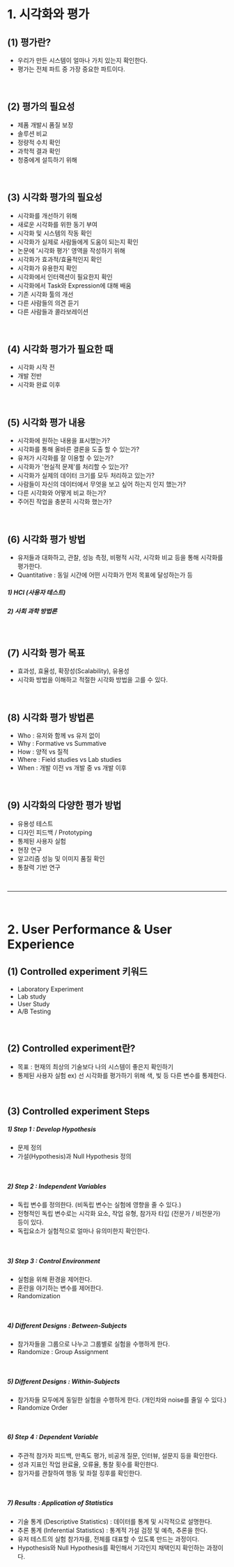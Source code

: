 # 1. 시각화와 평가
## (1) 평가란?
  - 우리가 만든 시스템이 얼마나 가치 있는지 확인한다.
  - 평가는 전체 파트 중 가장 중요한 파트이다.

<br>

## (2) 평가의 필요성
  - 제품 개발시 품질 보장
  - 솔루션 비교
  - 정량적 수치 확인
  - 과학적 결과 확인
  - 청중에게 설득하기 위해

<br>

## (3) 시각화 평가의 필요성
  - 시각화를 개선하기 위해
  - 새로운 시각화를 위한 동기 부여
  - 시각화 및 시스템의 작동 확인
  - 시각화가 실제로 사람들에게 도움이 되는지 확인
  - 논문에 '시각화 평가' 영역을 작성하기 위해
  - 시각화가 효과적/효율적인지 확인
  - 시각화가 유용한지 확인
  - 시각화에서 인터랙션이 필요한지 확인
  - 시각화에서 Task와 Expression에 대해 배움
  - 기존 시각화 툴의 개선
  - 다른 사람들의 의견 듣기
  - 다른 사람들과 콜라보레이션

<br>

## (4) 시각화 평가가 필요한 때
  - 시각화 시작 전
  - 개발 전반
  - 시각화 완료 이후

<br>

## (5) 시각화 평가 내용
  - 시각화에 원하는 내용을 표시했는가?
  - 시각화를 통해 올바른 결론을 도출 할 수 있는가?
  - 유저가 시각화를 잘 이용할 수 있는가?
  - 시각화가 '현실적 문제'를 처리할 수 있는가?
  - 시각화가 실제의 데이터 크기를 모두 처리하고 있는가?
  - 사람들이 자신의 데이터에서 무엇을 보고 싶어 하는지 인지 했는가?
  - 다른 시각화와 어떻게 비교 하는가?
  - 주어진 작업을 충분히 시각화 했는가?

<br>

## (6) 시각화 평가 방법
  - 유저들과 대화하고, 관찰, 성능 측정, 비평적 시각, 시각화 비교 등을 통해 시각화를 평가한다.
  - Quantitative : 동일 시간에 어떤 시각화가 먼저 목표에 달성하는가 등
#####  1) HCI (사용자 테스트)
#####  2) 사회 과학 방법론

<br>

## (7) 시각화 평가 목표
  - 효과성, 효율성, 확장성(Scalability), 유용성
  - 시각화 방법을 이해하고 적절한 시각화 방법을 고를 수 있다.

<br>

## (8) 시각화 평가 방법론
  - Who : 유저와 함께 vs 유저 없이
  - Why : Formative vs Summative
  - How : 양적 vs 질적
  - Where : Field studies vs Lab studies
  - When : 개발 이전 vs 개발 중 vs 개발 이후

<br>

## (9) 시각화의 다양한 평가 방법
  - 유용성 테스트
  - 디자인 피드백 / Prototyping
  - 통제된 사용자 실험
  - 현장 연구
  - 알고리즘 성능 및 이미지 품질 확인
  - 통찰력 기반 연구

<br>
<hr>
<br>

# 2. User Performance & User Experience
## (1) Controlled experiment 키워드
  - Laboratory Experiment
  - Lab study
  - User Study
  - A/B Testing

<br>

## (2) Controlled experiment란?
  - 목표 : 현재의 최상의 기술보다 나의 시스템이 좋은지 확인하기
  - 통제된 사용자 실험 ex) 선 시각화를 평가하기 위해 색, 빛 등 다른 변수를 통제한다.

<br>

## (3) Controlled experiment Steps
#####  1) Step 1 : Develop Hypothesis
   - 문제 정의
   - 가설(Hypothesis)과 Null Hypothesis 정의

<br>

#####  2) Step 2 : Independent Variables
   - 독립 변수를 정의한다. (비독립 변수는 실험에 영향을 줄 수 있다.)
   - 전형적인 독립 변수로는 시각화 요소, 작업 유형, 참가자 타입 (전문가 / 비전문가) 등이 있다.
   - 독립요소가 실험적으로 얼마나 유의미한지 확인한다.

<br>

#####  3) Step 3 : Control Environment
   - 실험을 위해 환경을 제어한다.
   - 혼란을 야기하는 변수를 제어한다.
   - Randomization

<br>

#####  4) Different Designs : Between-Subjects
   - 참가자들을 그룹으로 나누고 그룹별로 실험을 수행하게 한다.
   - Randomize : Group Assignment

<br>

#####  5) Different Designs : Within-Subjects
   - 참가자들 모두에게 동일한 실험을 수행하게 한다. (개인차와 noise를 줄일 수 있다.)
   - Randomize Order

<br>

#####  6) Step 4 : Dependent Variable
   - 주관적 참가자 피드백, 만족도 평가, 비공개 질문, 인터뷰, 설문지 등을 확인한다.
   - 성과 지표인 작업 완료율, 오류율, 통찰 횟수를 확인한다.
   - 참가자를 관찰하여 행동 및 좌절 징후를 확인한다.

<br>

#####  7) Results : Application of Statistics
   - 기술 통계 (Descriptive Statistics) : 데이터를 통계 및 시각적으로 설명한다.
   - 추론 통계 (Inferential Statistics) : 통계적 가설 검정 및 예측, 추론을 한다.
   - 유저 테스트의 실험 참가자를, 전체를 대표할 수 있도록 만드는 과정이다.
   - Hypothesis와 Null Hypothesis를 확인해서 기각인지 채택인지 확인하는 과정이다.

